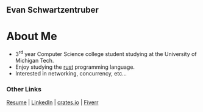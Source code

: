 ## Evan Schwartzentruber

# About Me
- $3^{\text{rd}}$ year Computer Science college student studying at the University of Michigan Tech.
- Enjoy studying the [rust](https://www.rust-lang.org/) programming language.
- Interested in networking, concurrency, etc...

### Other Links
  [Resume](https://ejs.rustychads.com/)
| [LinkedIn](https://www.linkedin.com/in/eschwart/)
| [crates.io](https://crates.io/users/splurf)
| [Fiverr](https://www.fiverr.com/salvinster)
